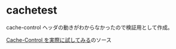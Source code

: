 # cachetest

cache-control ヘッダの動きがわからなかったので検証用として作成。

[Cache-Control を実際に試してみる](https://www.runserver.jp/posts/2021-08-13-cache-control/)のソース

